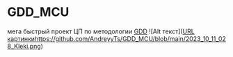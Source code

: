 # GDD_MCU
мега быстрый проект ЦП по методологии [GDD](https://github.com/turborium/GDD)
!⁠[Alt текст]​([URL картинки](https://github.com/AndreyyTs/GDD_MCU/blob/main/2023_10_11_028_Kleki.png)https://github.com/AndreyyTs/GDD_MCU/blob/main/2023_10_11_028_Kleki.png)
